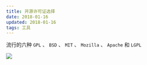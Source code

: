 ```yaml
---
title: 开源许可证选择
date: 2018-01-16
updated: 2018-01-16
tags: 工具
---
```


流行的六种
`GPL` 、 `BSD` 、 `MIT` 、 `Mozilla` 、 `Apache` 和 `LGPL`

![](../../../../images/img/free_software_licenses.png)
